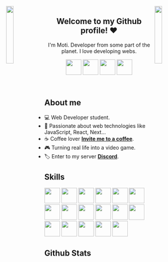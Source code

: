 <img align='left' src='https://github.com/motidev/motidev/blob/main/img/maio.gif' width='20%'>  
<img align='right' src='https://github.com/motidev/motidev/blob/main/img/right%20mario.gif' width='20%'>  

<h2 align='center'>Welcome to my Github profile! ♥️</h2> 
<p align='center'>
     I'm Moti. Developer from some part of the planet. I love developing webs.
</p
<br>

<p align='center'>
    <a href='https://discord.com/users/972840062209376306'><img src='https://github.com/motidev/motidev/blob/main/networks/discord.png' height='42px' /></a>
    <a target='_blank' href='https://github.com/motidev'><img src='https://github.com/motidev/motidev/blob/main/networks/github.png' height='42px' /></a>
    <a href='https://www.twitch.tv/motidev'><img src='https://github.com/motidev/motidev/blob/main/networks/t.png' height='42px' /></a>
    <a href='https://twitter.com/motidev'><img src='https://github.com/motidev/motidev/blob/main/networks/twitter.png' height='42px' /></a>
</p>

<br>
<h2 align='left'>About me</h2>

- 💻 Web Developer student.
- 💜 Passionate about web technologies like JavaScript, React, Next...
- ☕ Coffee lover [**Invite me to a coffee**]().
- 🎮 Turning real life into a video game.
- 🏷️ Enter to my server [**Discord**](https://discord.gg/MkTvbu9gva).


<h2 align='left'>Skills</h2>
<p align='left'>
    <img src='https://github.com/motidev/motidev/blob/main/skills/css.png' height='42px' />
    <img src='https://github.com/motidev/motidev/blob/main/skills/html.png' height='42px' />
    <img src='https://github.com/motidev/motidev/blob/main/skills/t.png' height='42px' />
    <img src='https://github.com/motidev/motidev/blob/main/skills/php.png' height='42px' />
    <img src='https://github.com/motidev/motidev/blob/main/skills/power.png' height='42px' />
    <img src='https://github.com/motidev/motidev/blob/main/skills/bash.png' height='42px' />
    <img src='https://github.com/motidev/motidev/blob/main/skills/debian.webp' height='42px' />
    <img src='https://github.com/motidev/motidev/blob/main/skills/java.png' height='42px' />
    <img src='https://github.com/motidev/motidev/blob/main/skills/javascript.jpg' height='42px' />
    <img src='https://github.com/motidev/motidev/blob/main/skills/typescript.png' height='42px' />
    <img src='https://github.com/motidev/motidev/blob/main/skills/nextjs.png' height='42px' />
    <img src='https://github.com/motidev/motidev/blob/main/skills/node.webp' height='42px' />
    <img src='https://github.com/motidev/motidev/blob/main/skills/react.png' height='42px' />
    <img src='https://github.com/motidev/motidev/blob/main/skills/mongo.png' height='42px' />
    <img src='https://github.com/motidev/motidev/blob/main/skills/mysql.png' height='42px' />
    <img src='https://github.com/motidev/motidev/blob/main/skills/mariadb.png' height='42px' />
    <img src='https://github.com/motidev/motidev/blob/main/skills/git.png' height='42px' />
</p>

<h2 align="left">Github Stats</h2>
<p align="left">
    <img src="https://github-readme-stats.vercel.app/api?username=motidev&count_private=true&include_all_commits=true&show_icons=truecount_private=true&layout=compact&theme=dark&hide_border=true&bg_color=1a1c1f&border_radius=10&custom_title=Estad%C3%ADsticas" alt="">
</p>


